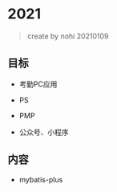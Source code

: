 # 2021

> create by nohi 20210109

## 目标

* 考勤PC应用

* PS

* PMP

* 公众号、小程序

  

## 内容

* mybatis-plus 

